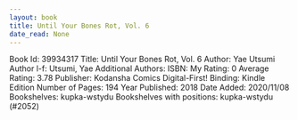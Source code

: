 ```yaml
---
layout: book
title: Until Your Bones Rot, Vol. 6
date_read: None
---
```


Book Id: 39934317
Title: Until Your Bones Rot, Vol. 6
Author: Yae Utsumi
Author l-f: Utsumi, Yae
Additional Authors: 
ISBN: 
My Rating: 0
Average Rating: 3.78
Publisher: Kodansha Comics Digital-First!
Binding: Kindle Edition
Number of Pages: 194
Year Published: 2018
Date Added: 2020/11/08
Bookshelves: kupka-wstydu
Bookshelves with positions: kupka-wstydu (#2052)

